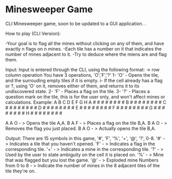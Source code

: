 # Minesweeper Game
CLI Minesweeper game, soon to be updated to a GUI application.
.

How to play (CLI Version):

-Your goal is to flag all the mines without clicking on any of them, and have exactly n flags on n mines.
-Each tile has a number on it that indicates the number of mines adjacent to it.
-Try to deduce where the miens are and flag them.


Input: 
Input is entered through the CLI, using the following format:
-> row column operation
You have 3 operations, 'O','F','?'
1- 'O' - Opens the tile, and the surrouding empty tiles if it is empty.
    i- If the cell already has a flag or ?, using 'O' on it, removes either of them, and returns it to its undiscovered state.
2- 'F' - Places a flag on the tile.
3- '?' - Places a question mark on the tile, this is for the user only, and won't affect mines or calculations.
Example:
  A B C D E F G H 
A # # # # # # # # 
B # # # # # # # # 
C # # # # # # # # 
D # # # # # # # # 
E # # # # # # # # 
F # # # # # # # # 
G # # # # # # # # 
H # # # # # # # # 

A A O - > Opens the tile A,A.
B A F - > Places a flag on the tile B,A.
B A O - > Removes the flag you just placed.
B A O - > Actually opens the tile B,A.

Output: 
There are 15 symbols in this game, '#', 'F', '%', '+', '@', '?', 0-8.
'#' - > Indicates a tile that you haven't opened.
'F' - > Indicates a flag in the corresponding tile.
'+' - > Indicates a mine in the corresponding tile.
'?' - > Used by the user to state ambiguity on the cell it is placed on.
'%' - > Mine that was flagged but you lost the game.
'@' - > Exploded mine
Numbers from 0 to 8 - > Indicate the number of mines in the 8 adjacent tiles of the tile they're on.
